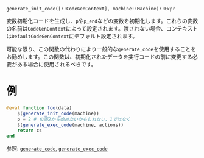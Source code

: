 ```
generate_init_code([::CodeGenContext], machine::Machine)::Expr
```

変数初期化コードを生成し、`p`や`p_end`などの変数を初期化します。これらの変数の名前は`CodeGenContext`によって設定されます。渡されない場合、コンテキストは`DefaultCodeGenContext`にデフォルト設定されます。

可能な限り、この関数の代わりにより一般的な`generate_code`を使用することをお勧めします。この関数は、初期化されたデータを実行コードの前に変更する必要がある場合に使用されるべきです。

# 例

```julia
@eval function foo(data)
    $(generate_init_code(machine))
    p = 2 # 位置2から始めたいかもしれない、1ではなく
    $(generate_exec_code(machine, actions))
    return cs
end
```

参照: [`generate_code`](@ref), [`generate_exec_code`](@ref)
